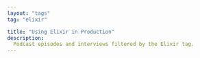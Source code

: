 ```yaml
---
layout: "tags"
tag: "elixir"

title: "Using Elixir in Production"
description:
  Podcast episodes and interviews filtered by the Elixir tag. 
---
```

